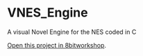 VNES_Engine
=====
A visual Novel Engine for the NES coded in C

[Open this project in 8bitworkshop](http://8bitworkshop.com/redir.html?platform=nes&githubURL=https%3A%2F%2Fgithub.com%2FNightenDushi%2FVNES_Engine&file=VN_Engine.c).
